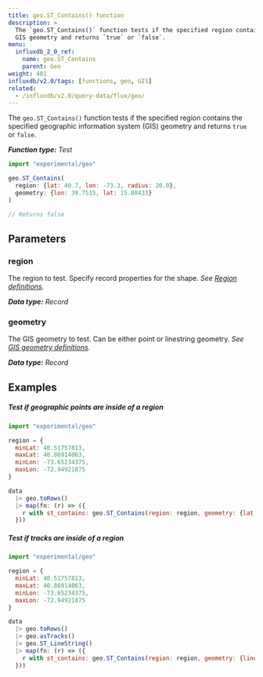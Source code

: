 ```yaml
---
title: geo.ST_Contains() function
description: >
  The `geo.ST_Contains()` function tests if the specified region contains the specified
  GIS geometry and returns `true` or `false`.
menu:
  influxdb_2_0_ref:
    name: geo.ST_Contains
    parent: Geo
weight: 401
influxdb/v2.0/tags: [functions, geo, GIS]
related:
  - /influxdb/v2.0/query-data/flux/geo/
---
```


The `geo.ST_Contains()` function tests if the specified region contains the specified
geographic information system (GIS) geometry and returns `true` or `false`.

_**Function type:** Test_

```js
import "experimental/geo"

geo.ST_Contains(
  region: {lat: 40.7, lon: -73.3, radius: 20.0},
  geometry: {lon: 39.7515, lat: 15.08433}
)

// Returns false
```

## Parameters

### region
The region to test.
Specify record properties for the shape.
_See [Region definitions](/v2.0/reference/flux/stdlib/experimental/geo/#region-definitions)._

_**Data type:** Record_

### geometry
The GIS geometry to test.
Can be either point or linestring geometry.
_See [GIS geometry definitions](/v2.0/reference/flux/stdlib/experimental/geo/#gis-geometry-definitions)._

_**Data type:** Record_

## Examples

##### Test if geographic points are inside of a region
```js
import "experimental/geo"

region = {
  minLat: 40.51757813,
  maxLat: 40.86914063,
  minLon: -73.65234375,
  maxLon: -72.94921875
}

data
  |> geo.toRows()
  |> map(fn: (r) => ({
    r with st_contains: geo.ST_Contains(region: region, geometry: {lat: r.lat, lon: r.lon})
  }))
```

##### Test if tracks are inside of a region
```js
import "experimental/geo"

region = {
  minLat: 40.51757813,
  maxLat: 40.86914063,
  minLon: -73.65234375,
  maxLon: -72.94921875
}

data
  |> geo.toRows()
  |> geo.asTracks()
  |> geo.ST_LineString()
  |> map(fn: (r) => ({
    r with st_contains: geo.ST_Contains(region: region, geometry: {linestring: r.st_linestring})
  }))
```
